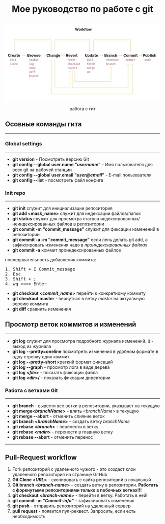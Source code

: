 # <p align = center> __Мое руководство по работе с git__ </p>
  
![git workflow](images/Git-flow.jpg)  
<p align = center>работа с гит</p> 

## __Осовные команды гита__
___
### __Global settings__
___
- **git version** - Посмотреть версию Git
- **git config --global user.name "*username*"** - Имя пользователя для всех git на рабочей станции
- **git config --global user.email "*user@email*"** - E-mail пользователя
- **git config --list** - посмотреть файл конфига
### __Init repo__
___
- **git init** служит для инициализации репозитория
- **git add <mask_name>** служит для индексации файлов/папок  
- **git status** служит для просмотра статуса индексированных/неиндексированных файлов в репозитории
- **git commit -m "commit_message"** служит для фиксации изменений в репозитории
- **git commit -a -m "commit_message"** если лень делать git add, а зафиксировать изменения надо в *проиндексированных файлах*
- **git commit -a** коммит проиндексированных файлов  

последовательность добавления коммита:
<pre>
1. <kbd>Shift</kbd> + <kbd>I</kbd> Commit_message
2. <kbd>Esc</kbd>
3. <kbd>Shift</kbd> + <kbd>;</kbd>
4. <kbd>w</kbd><kbd>q</kbd> ===> <kbd>Enter</kbd>
</pre>
- **git checkout <*commit_name*>** перейти к конкретному коммиту
- **git checkout master** - вернуться в ветку *master* на актуальную версию коммита
- **git diff** сравнить изменения
## __Просмотр веток коммитов и изменений__
___
- **git log** служит для просмотра подробного журнала изменений. <kbd>Q</kbd> - выход из журнала
- **git log --pretty=oneline** посмотреть изменения в удобном формате в одну строчку один коммит
- **git log --pretty-short** краткий формат фиксаций
- **git log --graph** - просмотр лога в виде дерева
- **git log <_file_>** - показать фиксации файла
- **git log <_dir_>/** - показать фиксации директории
### __Работа с ветками Git__
___
- **git branch** - вывести все ветки в репозитории, указывает на текущую
- **git merge<_branchName_>** - влить <_branchName_> в текущую
- **git merge --abort** - отменить слияние веток
- **git branch <_branchName_>** - создать ветку *branchName*
- **git rebase <_branch_>** - перенести в ветку
- **git rebase <_main_>** - перенести в главную ветку
- **git rebase --abort** - отменить перенос
___
## Pull-Request workflow
1. Fork репозиторий с удаленного чужого - это создаст клон удаленного репозитория на странице GitHub
2. **Git Clone <_URL_>** - скопировать с сайта репозиторий в локальный
3. **Git branch <_branch-name_>** - создать ветку в репозитории. __Работать с форкнутыми репозиториями только в побочных ветках!!!__
4. **git checkout <_branch-name_>** - перейти в ветку. Работать в ней!
5. **git commit -m "_Commit-info_"** - зафиксировать изменения
6. **git push** - отправить репозиторий на удаленный сервер
7. **pull request** - появится пул-реквест. Запросить, если есть необходимость
